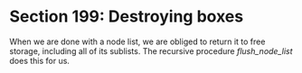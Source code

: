 # Section 199: Destroying boxes

When we are done with a node list, we are obliged to return it to free storage, including all of its sublists.
The recursive procedure *flush_node_list* does this for us.
